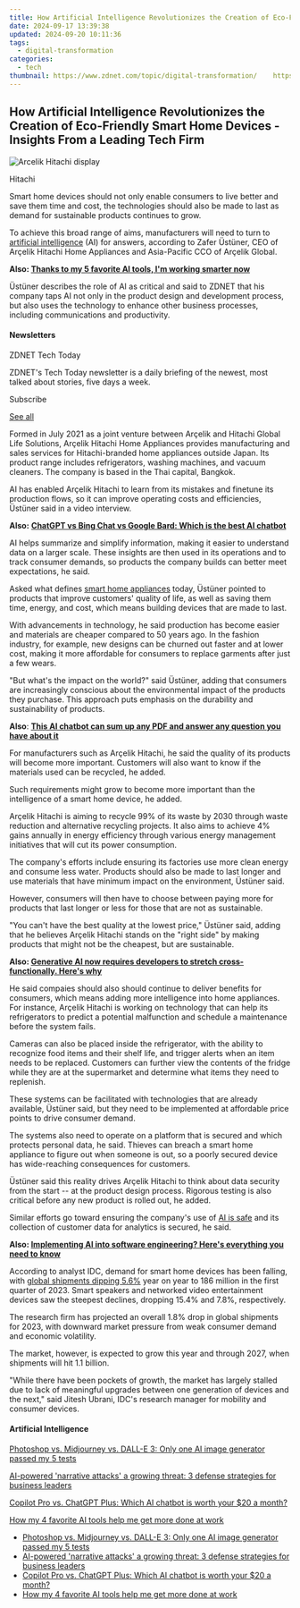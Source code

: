 ```yaml
---
title: How Artificial Intelligence Revolutionizes the Creation of Eco-Friendly Smart Home Devices - Insights From a Leading Tech Firm
date: 2024-09-17 13:39:38
updated: 2024-09-20 10:11:36
tags:
  - digital-transformation
categories:
  - tech
thumbnail: https://www.zdnet.com/topic/digital-transformation/    https://www.zdnet.com/a/img/resize/abce61d26c8370c2247a8c0b964b40d9d973d917/2024/01/03/1226623e-5e59-4432-8947-d218747b53bc/1683543500133.jpg?width=170&height=128&fit=crop&auto=webp
---
```


## How Artificial Intelligence Revolutionizes the Creation of Eco-Friendly Smart Home Devices - Insights From a Leading Tech Firm

![Arcelik Hitachi display](https://www.zdnet.com/a/img/resize/292aae04c95c5f13b7f3972318107034b498bcaf/2024/01/03/1226623e-5e59-4432-8947-d218747b53bc/1683543500133.jpg?auto=webp&width=1280)

Hitachi

Smart home devices should not only enable consumers to live better and save them time and cost, the technologies should also be made to last as demand for sustainable products continues to grow. 

To achieve this broad range of aims, manufacturers will need to turn to [artificial intelligence](https://www.zdnet.com/article/what-is-ai-heres-everything-you-need-to-know-about-artificial-intelligence/) (AI) for answers, according to Zafer Üstüner, CEO of Arçelik Hitachi Home Appliances and Asia-Pacific CCO of Arçelik Global. 

**Also: [Thanks to my 5 favorite AI tools, I'm working smarter now](https://www.zdnet.com/article/my-5-favorite-ai-tools-for-work/)**

Üstüner describes the role of AI as critical and said to ZDNET that his company taps AI not only in the product design and development process, but also uses the technology to enhance other business processes, including communications and productivity. 

#### Newsletters

ZDNET Tech Today

ZDNET's Tech Today newsletter is a daily briefing of the newest, most talked about stories, five days a week.

 Subscribe

[See all](https://www.zdnet.com/newsletters/)

Formed in July 2021 as a joint venture between Arçelik and Hitachi Global Life Solutions, Arçelik Hitachi Home Appliances provides manufacturing and sales services for Hitachi-branded home appliances outside Japan. Its product range includes refrigerators, washing machines, and vacuum cleaners. The company is based in the Thai capital, Bangkok.

AI has enabled Arçelik Hitachi to learn from its mistakes and finetune its production flows, so it can improve operating costs and efficiencies, Üstüner said in a video interview. 

**Also:** [**ChatGPT vs Bing Chat vs Google Bard: Which is the best AI chatbot**](https://www.zdnet.com/article/chatgpt-vs-bing-chat-vs-google-bard-which-is-the-best-ai-chatbot/)

AI helps summarize and simplify information, making it easier to understand data on a larger scale. These insights are then used in its operations and to track consumer demands, so products the company builds can better meet expectations, he said. 

Asked what defines [smart home appliances](https://www.zdnet.com/home-and-office/smart-home/everything-you-need-to-start-a-smart-home-setup/) today, Üstüner pointed to products that improve customers' quality of life, as well as saving them time, energy, and cost, which means building devices that are made to last. 

With advancements in technology, he said production has become easier and materials are cheaper compared to 50 years ago. In the fashion industry, for example, new designs can be churned out faster and at lower cost, making it more affordable for consumers to replace garments after just a few wears. 

"But what's the impact on the world?" said Üstüner, adding that consumers are increasingly conscious about the environmental impact of the products they purchase. This approach puts emphasis on the durability and sustainability of products. 

**Also**: [**This AI chatbot can sum up any PDF and answer any question you have about it**](https://www.zdnet.com/article/this-ai-chatbot-can-sum-up-any-pdf-and-any-question-you-have-about-it/)

For manufacturers such as Arçelik Hitachi, he said the quality of its products will become more important. Customers will also want to know if the materials used can be recycled, he added. 

Such requirements might grow to become more important than the intelligence of a smart home device, he added. 

Arçelik Hitachi is aiming to recycle 99% of its waste by 2030 through waste reduction and alternative recycling projects. It also aims to achieve 4% gains annually in energy efficiency through various energy management initiatives that will cut its power consumption. 

The company's efforts include ensuring its factories use more clean energy and consume less water. Products should also be made to last longer and use materials that have minimum impact on the environment, Üstüner said. 

However, consumers will then have to choose between paying more for products that last longer or less for those that are not as sustainable. 

"You can't have the best quality at the lowest price," Üstüner said, adding that he believes Arçelik Hitachi stands on the "right side" by making products that might not be the cheapest, but are sustainable. 

**Also: [Generative AI now requires developers to stretch cross-functionally. Here's why](https://www.zdnet.com/article/generative-ai-now-requires-developers-to-stretch-cross-functionally-heres-why/)**

He said compaies should also should continue to deliver benefits for consumers, which means adding more intelligence into home appliances. For instance, Arçelik Hitachi is working on technology that can help its refrigerators to predict a potential malfunction and schedule a maintenance before the system fails. 

Cameras can also be placed inside the refrigerator, with the ability to recognize food items and their shelf life, and trigger alerts when an item needs to be replaced. Customers can further view the contents of the fridge while they are at the supermarket and determine what items they need to replenish. 

These systems can be facilitated with technologies that are already available, Üstüner said, but they need to be implemented at affordable price points to drive consumer demand. 

The systems also need to operate on a platform that is secured and which protects personal data, he said. Thieves can breach a smart home appliance to figure out when someone is out, so a poorly secured device has wide-reaching consequences for customers. 

Üstüner said this reality drives Arçelik Hitachi to think about data security from the start -- at the product design process. Rigorous testing is also critical before any new product is rolled out, he added. 

Similar efforts go toward ensuring the company's use of [AI is safe](https://www.zdnet.com/article/five-ways-to-use-ai-responsibly/) and its collection of customer data for analytics is secured, he said. 

**Also: [Implementing AI into software engineering? Here's everything you need to know](https://www.zdnet.com/article/implementing-ai-into-software-engineering-heres-everything-you-need-to-know/)**

According to analyst IDC, demand for smart home devices has been falling, with [global shipments dipping 5.6%](https://www.idc.com/getdoc.jsp?containerId=prUS50994923) year on year to 186 million in the first quarter of 2023\. Smart speakers and networked video entertainment devices saw the steepest declines, dropping 15.4% and 7.8%, respectively. 

The research firm has projected an overall 1.8% drop in global shipments for 2023, with downward market pressure from weak consumer demand and economic volatility. 

The market, however, is expected to grow this year and through 2027, when shipments will hit 1.1 billion.

"While there have been pockets of growth, the market has largely stalled due to lack of meaningful upgrades between one generation of devices and the next," said Jitesh Ubrani, IDC's research manager for mobility and consumer devices.

#### Artificial Intelligence

[Photoshop vs. Midjourney vs. DALL-E 3: Only one AI image generator passed my 5 tests](https://www.zdnet.com/article/is-photoshops-new-text-to-image-as-good-as-midjourney-and-dall-e-we-test-it-and-see/ "Photoshop vs. Midjourney vs. DALL-E 3: Only one AI image generator passed my 5 tests")

[AI-powered 'narrative attacks' a growing threat: 3 defense strategies for business leaders](https://www.zdnet.com/article/ai-powered-narrative-attacks-a-growing-threat-3-defense-strategies-for-business-leaders/ "AI-powered 'narrative attacks' a growing threat: 3 defense strategies for business leaders")

[Copilot Pro vs. ChatGPT Plus: Which AI chatbot is worth your $20 a month?](https://www.zdnet.com/article/copilot-pro-vs-chatgpt-plus-which-is-ai-chatbot-is-worth-your-20-a-month/ "Copilot Pro vs. ChatGPT Plus: Which AI chatbot is worth your $20 a month?")

[How my 4 favorite AI tools help me get more done at work](https://www.zdnet.com/article/how-my-4-favorite-ai-tools-help-me-get-more-done-at-work/ "How my 4 favorite AI tools help me get more done at work")

* [Photoshop vs. Midjourney vs. DALL-E 3: Only one AI image generator passed my 5 tests](https://www.zdnet.com/article/is-photoshops-new-text-to-image-as-good-as-midjourney-and-dall-e-we-test-it-and-see/ "Photoshop vs. Midjourney vs. DALL-E 3: Only one AI image generator passed my 5 tests")
* [AI-powered 'narrative attacks' a growing threat: 3 defense strategies for business leaders](https://www.zdnet.com/article/ai-powered-narrative-attacks-a-growing-threat-3-defense-strategies-for-business-leaders/ "AI-powered 'narrative attacks' a growing threat: 3 defense strategies for business leaders")
* [Copilot Pro vs. ChatGPT Plus: Which AI chatbot is worth your $20 a month?](https://www.zdnet.com/article/copilot-pro-vs-chatgpt-plus-which-is-ai-chatbot-is-worth-your-20-a-month/ "Copilot Pro vs. ChatGPT Plus: Which AI chatbot is worth your $20 a month?")
* [How my 4 favorite AI tools help me get more done at work](https://www.zdnet.com/article/how-my-4-favorite-ai-tools-help-me-get-more-done-at-work/ "How my 4 favorite AI tools help me get more done at work")

<ins class="adsbygoogle"
     style="display:block"
     data-ad-format="autorelaxed"
     data-ad-client="ca-pub-7571918770474297"
     data-ad-slot="1223367746"></ins>



<ins class="adsbygoogle"
     style="display:block"
     data-ad-client="ca-pub-7571918770474297"
     data-ad-slot="8358498916"
     data-ad-format="auto"
     data-full-width-responsive="true"></ins>
